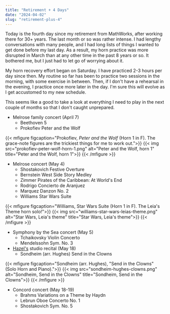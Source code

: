 ```yaml
---
title: "Retirement + 4 Days"
date: "2024-04-02"
slug: "retirement-plus-4"
---
```


Today is the fourth day since my retirement from MathWorks, after working there for 30+ years. The last month or so was rather intense. I had lengthy conversations with many people, and I had long lists of things I wanted to get done before my last day. As a result, my horn practice was more disrupted in March than at any other time in the past 8 years or so. It bothered me, but I just had to let go of worrying about it.

My horn recovery effort began on Saturday. I have practiced 2-3 hours per day since then. My routine so far has been to practice two sessions in the morning, with some exercise in between. Then, if I don't have a rehearsal in the evening, I practice once more later in the day. I'm sure this will evolve as I get accustomed to my new schedule.

This seems like a good to take a look at everything I need to play in the next couple of months so that I don't caught unprepared.

- Melrose family concert (April 7)
    - Beethoven 5
    - Prokofiev Peter and the Wolf
    
{{< mfigure figcaption="Prokofiev, *Peter and the Wolf* (Horn 1 in F). The grace-note figures are the trickiest things for me to work out.">}}
  {{< img src="prokofiev-peter-wolf-horn-1.png" alt="Peter and the Wolf, horn 1" 
  title="Peter and the Wolf, horn 1">}}
{{< /mfigure >}}
    

- Melrose concert (May 4)
    - Shostakovich Festive Overture
    - Bernstein West Side Story Medley
    - Zimmer Pirates of the Caribbean: At World's End
    - Rodrigo Concierto de Aranjuez
    - Marquez Danzon No. 2
    - Williams Star Wars Suite

{{< mfigure figcaption="Williams, Star Wars Suite (Horn 1 in F). The Leia's Theme horn solo!">}}
  {{< img src="williams-star-wars-leias-theme.png" alt="Star Wars, Leia's theme" 
  title="Star Wars, Leia's theme">}}
{{< /mfigure >}}    

- Symphony by the Sea concert (May 5)
    - Tchaikovsky Violin Concerto
    - Mendelssohn Sym. No. 3
- [Hazel's](https://hazeldeandavis.com) studio recital (May 18)
    - Sondheim (arr. Hughes) Send in the Clowns
    
{{< mfigure figcaption="Sondheim (arr. Hughes), \"Send in the Clowns\" (Solo Horn and Piano).">}}
  {{< img src="sondheim-hughes-clowns.png" alt="Sondheim, Send in the Clowns" 
  title="Sondheim, Send in the Clowns">}}
{{< /mfigure >}}   

- Concord concert (May 18-19)
    - Brahms Variations on a Theme by Haydn
    - Lebrun Oboe Concerto No. 1
    - Shostakovich Sym. No. 5

